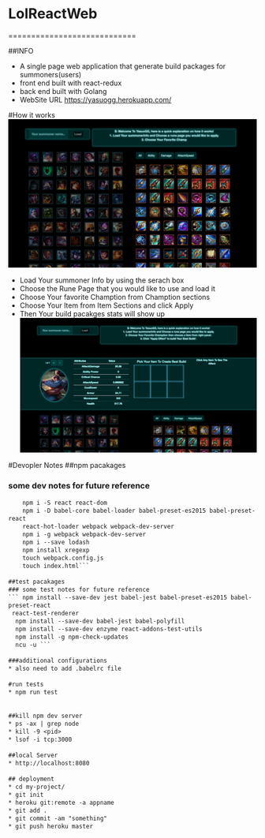 # LolReactWeb
============================

##INFO
* A single page web application that generate build packages for summoners(users)
* front end built with react-redux
* back end built with Golang
* WebSite URL  https://yasuogg.herokuapp.com/

#How it works
![Screenshot](demo2.png)
* Load Your summoner Info by using the serach box
* Choose the Rune Page that you would like to use and load it
* Choose Your favorite Chamption from Chamption sections
* Choose Your Item from Item Sections and click Apply
* Then Your build pacakges stats will show up
![Screenshot](demo.png)

#Devopler Notes
##npm pacakages
### some dev notes for future reference
```npm init -y
	npm i -S react react-dom
	npm i -D babel-core babel-loader babel-preset-es2015 babel-preset-react
	react-hot-loader webpack webpack-dev-server
	npm i -g webpack webpack-dev-server
	npm i --save lodash
	npm install xregexp
	touch webpack.config.js
	touch index.html```

##test pacakages  
### some test notes for future reference  
``` npm install --save-dev jest babel-jest babel-preset-es2015 babel-preset-react 
 react-test-renderer
  npm install --save-dev babel-jest babel-polyfill
  npm install --save-dev enzyme react-addons-test-utils
  npm install -g npm-check-updates
  ncu -u ```

###additional configurations  
* also need to add .babelrc file

#run tests  
* npm run test


##kill npm dev server  
* ps -ax | grep node
* kill -9 <pid>
* lsof -i tcp:3000 

##local Server  
* http://localhost:8080

## deployment  
* cd my-project/
* git init
* heroku git:remote -a appname
* git add .
* git commit -am "something"
* git push heroku master


